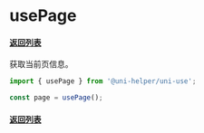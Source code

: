 # usePage

#### [返回列表](../readme.md)

获取当前页信息。

```typescript
import { usePage } from '@uni-helper/uni-use';

const page = usePage();
```

#### [返回列表](../readme.md)
